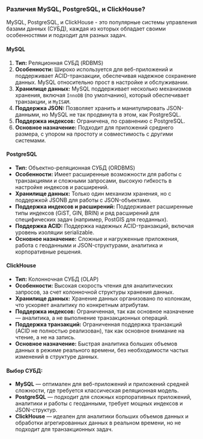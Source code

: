 
### Различия MySQL, PostgreSQL, и ClickHouse?

MySQL, PostgreSQL, и ClickHouse - это популярные системы управления базами данных (СУБД), каждая из которых 
обладает своими особенностями и подходит для разных задач.

#### MySQL

1. **Тип:** Реляционная СУБД (RDBMS)
2. **Особенности:** Широко используется для веб-приложений и поддерживает ACID-транзакции, обеспечивая надежное 
сохранение данных. MySQL относительно прост в настройке и обслуживании.
3. **Хранилище данных:** MySQL поддерживает несколько механизмов хранения, включая `InnoDB` (по умолчанию), который 
обеспечивает транзакции, и `MyISAM`.
4. **Поддержка JSON:** Позволяет хранить и манипулировать JSON-данными, но MySQL не так продвинута в этом, как PostgreSQL.
5. **Поддержка индексов:** Ограничена, по сравнению с PostgreSQL.
6. **Основное назначение:** Подходит для приложений среднего размера, с упором на простоту и совместимость с другими 
системами.

#### PostgreSQL

- **Тип:** Объектно-реляционная СУБД (ORDBMS)
- **Особенности:** Имеет расширенные возможности для работы с транзакциями и сложными запросами, высокую гибкость в 
настройке индексов и расширений.
- **Хранилище данных:** Только один механизм хранения, но с поддержкой JSONB для работы с JSON-объектами.
- **Поддержка индексов и расширений:** Поддерживает расширенные типы индексов (GiST, GIN, BRIN) и ряд расширений для 
специфических задач (например, PostGIS для геоданных).
- **Поддержка ACID:** Поддержка надежных ACID-транзакций, включая уровень изоляции serializable.
- **Основное назначение:** Сложные и нагруженные приложения, работа с геоданными и JSON-структурами, аналитика и 
корпоративные решения.

#### ClickHouse

- **Тип:** Колонночная СУБД (OLAP)
- **Особенности:** Высокая скорость чтения для аналитических запросов, за счет колонночной структуры хранения данных.
- **Хранилище данных:** Хранение данных организовано по колонкам, что ускоряет аналитику по конкретным атрибутам.
- **Поддержка индексов:** Ограниченная, так как основное назначение — аналитика, а не выполнение транзакционных операций.
- **Поддержка транзакций:** Ограниченная поддержка транзакций (ACID не полностью реализован), так как основное внимание на 
чтение, а не на запись.
- **Основное назначение:** Быстрая аналитика больших объемов данных в режиме реального времени, без необходимости частых 
изменений в структуре данных.

#### Выбор СУБД:

- **MySQL** — оптимален для веб-приложений и приложений средней сложности, где требуется классическая реляционная модель.
- **PostgreSQL** — подходит для сложных корпоративных приложений, аналитики и работы с геоданными, требует мощных индексов 
и JSON-структур.
- **ClickHouse** — идеален для аналитики больших объемов данных и обработки агрегированных данных в реальном времени, но 
не подходит для транзакционных задач.
